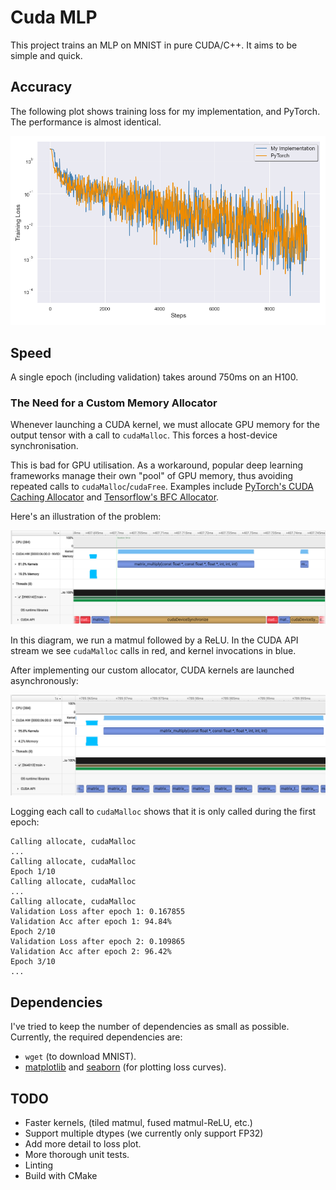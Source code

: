 # Cuda MLP

This project trains an MLP on MNIST in pure CUDA/C++. It aims to be simple and quick.

## Accuracy

The following plot shows training loss for my implementation, and PyTorch. The performance is almost identical.


![](assets/comparison.png)

## Speed

A single epoch (including validation) takes around 750ms on an H100.

### The Need for a Custom Memory Allocator

Whenever launching a CUDA kernel, we must allocate GPU memory for the output tensor with a call to `cudaMalloc`. This forces a host-device synchronisation.

This is bad for GPU utilisation. As a workaround, popular deep learning frameworks manage their own "pool" of GPU memory, thus avoiding repeated calls to `cudaMalloc`/`cudaFree`. Examples include [PyTorch's CUDA Caching Allocator](https://zdevito.github.io/2022/08/04/cuda-caching-allocator.html) and [Tensorflow's BFC Allocator](https://github.com/sourcecode369/tensorflow-1/blob/master/tensorflow/core/common_runtime/bfc_allocator.cc).

Here's an illustration of the problem:

![](assets/nsight_image.png)

In this diagram, we run a matmul followed by a ReLU. In the CUDA API stream we see `cudaMalloc` calls in red, and kernel invocations in blue.

After implementing our custom allocator, CUDA kernels are launched asynchronously:

![](assets/nsight_image2.png)

Logging each call to `cudaMalloc` shows that it is only called during the first epoch:

```
Calling allocate, cudaMalloc
...
Calling allocate, cudaMalloc
Epoch 1/10
Calling allocate, cudaMalloc
...
Calling allocate, cudaMalloc
Validation Loss after epoch 1: 0.167855
Validation Acc after epoch 1: 94.84%
Epoch 2/10
Validation Loss after epoch 2: 0.109865
Validation Acc after epoch 2: 96.42%
Epoch 3/10
...
```

## Dependencies

I've tried to keep the number of dependencies as small as possible. Currently, the required dependencies are:

* `wget` (to download MNIST).
* [matplotlib](https://pypi.org/project/matplotlib/) and [seaborn](https://pypi.org/project/seaborn/) (for plotting loss curves).

## TODO

* Faster kernels, (tiled matmul, fused matmul-ReLU, etc.)
* Support multiple dtypes (we currently only support FP32)
* Add more detail to loss plot.
* More thorough unit tests.
* Linting
* Build with CMake

